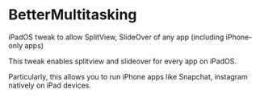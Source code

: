 # BetterMultitasking
iPadOS tweak to allow SplitView, SlideOver of any app (including iPhone-only apps)

This tweak enables splitview and slideover for every app on iPadOS.

Particularly, this allows you to run iPhone apps like Snapchat, instagram natively on iPad devices.
